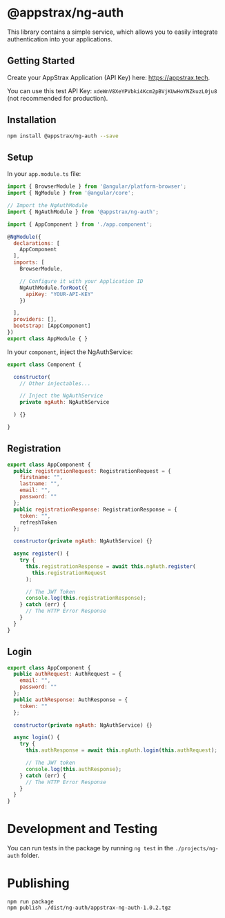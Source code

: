 # @appstrax/ng-auth

This library contains a simple service, which allows you to easily integrate authentication into your applications.

## Getting Started

Create your AppStrax Application (API Key) here: https://appstrax.tech.

You can use this test API Key: `xdeWnV8XeYPVbki4Kcm2pBVjKUwHoYNZkuzL0ju8` (not recommended for production).

## Installation

```bash
npm install @appstrax/ng-auth --save
```

## Setup

In your `app.module.ts` file:

```javascript
import { BrowserModule } from '@angular/platform-browser';
import { NgModule } from '@angular/core';

// Import the NgAuthModule
import { NgAuthModule } from '@appstrax/ng-auth';

import { AppComponent } from './app.component';

@NgModule({
  declarations: [
    AppComponent
  ],
  imports: [
    BrowserModule,

    // Configure it with your Application ID
    NgAuthModule.forRoot({
      apiKey: "YOUR-API-KEY"
    })

  ],
  providers: [],
  bootstrap: [AppComponent]
})
export class AppModule { }
```

In your `component`, inject the NgAuthService:

```javascript
export class Component {

  constructor(
    // Other injectables...

    // Inject the NgAuthService
    private ngAuth: NgAuthService

  ) {}

}
```

## Registration

```javascript
export class AppComponent {
  public registrationRequest: RegistrationRequest = {
    firstname: "",
    lastname: "",
    email: "",
    password: ""
  };
  public registrationResponse: RegistrationResponse = {
    token: "",
    refreshToken
  };

  constructor(private ngAuth: NgAuthService) {}

  async register() {
    try {
      this.registrationResponse = await this.ngAuth.register(
        this.registrationRequest
      );

      // The JWT Token
      console.log(this.registrationResponse);
    } catch (err) {
      // The HTTP Error Response
    }
  }
}
```

## Login

```javascript
export class AppComponent {
  public authRequest: AuthRequest = {
    email: "",
    password: ""
  };
  public authResponse: AuthResponse = {
    token: ""
  };

  constructor(private ngAuth: NgAuthService) {}

  async login() {
    try {
      this.authResponse = await this.ngAuth.login(this.authRequest);

      // The JWT token
      console.log(this.authResponse);
    } catch (err) {
      // The HTTP Error Response
    }
  }
}
```

# Development and Testing

You can run tests in the package by running `ng test` in the `./projects/ng-auth` folder.

# Publishing

```
npm run package
npm publish ./dist/ng-auth/appstrax-ng-auth-1.0.2.tgz
```